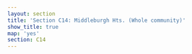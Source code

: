 ```yaml
---
layout: section
title: 'Section C14: Middleburgh Hts. (Whole community)'
show_title: true
map: 'yes'
section: C14
---
```

